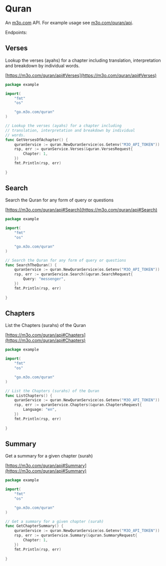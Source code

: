 # Quran

An [m3o.com](https://m3o.com) API. For example usage see [m3o.com/quran/api](https://m3o.com/quran/api).

Endpoints:

## Verses

Lookup the verses (ayahs) for a chapter including
translation, interpretation and breakdown by individual
words.


[https://m3o.com/quran/api#Verses](https://m3o.com/quran/api#Verses)

```go
package example

import(
	"fmt"
	"os"

	"go.m3o.com/quran"
)

// Lookup the verses (ayahs) for a chapter including
// translation, interpretation and breakdown by individual
// words.
func GetVersesOfAchapter() {
	quranService := quran.NewQuranService(os.Getenv("M3O_API_TOKEN"))
	rsp, err := quranService.Verses(&quran.VersesRequest{
		Chapter: 1,
	})
	fmt.Println(rsp, err)
	
}
```
## Search

Search the Quran for any form of query or questions


[https://m3o.com/quran/api#Search](https://m3o.com/quran/api#Search)

```go
package example

import(
	"fmt"
	"os"

	"go.m3o.com/quran"
)

// Search the Quran for any form of query or questions
func SearchTheQuran() {
	quranService := quran.NewQuranService(os.Getenv("M3O_API_TOKEN"))
	rsp, err := quranService.Search(&quran.SearchRequest{
		Query: "messenger",
	})
	fmt.Println(rsp, err)
	
}
```
## Chapters

List the Chapters (surahs) of the Quran


[https://m3o.com/quran/api#Chapters](https://m3o.com/quran/api#Chapters)

```go
package example

import(
	"fmt"
	"os"

	"go.m3o.com/quran"
)

// List the Chapters (surahs) of the Quran
func ListChapters() {
	quranService := quran.NewQuranService(os.Getenv("M3O_API_TOKEN"))
	rsp, err := quranService.Chapters(&quran.ChaptersRequest{
		Language: "en",
	})
	fmt.Println(rsp, err)
	
}
```
## Summary

Get a summary for a given chapter (surah)


[https://m3o.com/quran/api#Summary](https://m3o.com/quran/api#Summary)

```go
package example

import(
	"fmt"
	"os"

	"go.m3o.com/quran"
)

// Get a summary for a given chapter (surah)
func GetChapterSummary() {
	quranService := quran.NewQuranService(os.Getenv("M3O_API_TOKEN"))
	rsp, err := quranService.Summary(&quran.SummaryRequest{
		Chapter: 1,
	})
	fmt.Println(rsp, err)
	
}
```
